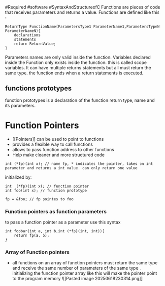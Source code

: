 #Required #software #SyntaxAndStructureofC 
Functions are pieces of code that receives parameters and returns a value.
Functions are defined like this :
```
ReturnType FunctionName(ParametersType1 ParameterName1,ParametersTypeN ParameterNameN){
	declarations 
	statements
	return ReturnValue;
}
```
Parameters names are only valid inside the function. 
Variables declared inside the Function only exists inside the function. this is called scope variables.
It can have multiple returns statements but all must return the same type.
the function ends when a return statements is executed.
## functions prototypes 
function prototypes is a declaration of the function return type, name and its parameters. 

# Function Pointers
- [[Pointers]] can be used to point to functions
- provides a flexible way to call functions 
- allows to pass function address to other functions
- Help make cleaner and more structured code
```
int (*fp)(int x); // name fp, * indicates the pointer, takes on int parameter and returns a int value. can only return one value
```

initialized by:
```
int  (*fp)(int x); // function pointer
int foo(int x); // function prototype

fp = &foo; // fp pointes to foo
```
### Function pointers as function parameters 

to pass a function pointer as a parameter use this syntax
```
int foobar(int a, int b,int (*fp)(int, int)){
	return fp(a, b);
}
```

### Array of Function pointers

- all functions on an array of function pointers must return the same type and receive the same number of parameters of the same type .
initializing the function pointer array like this will make the pointer point to the program memory
![[Pasted image 20250618230314.png]]